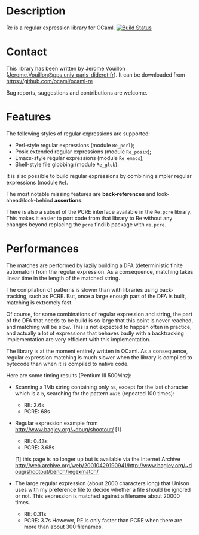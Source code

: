 Description
===========

Re is a regular expression library for OCaml.
[![Build Status](https://travis-ci.org/ocaml/ocaml-re.svg?branch=master)](https://travis-ci.org/ocaml/ocaml-re)

Contact
=======

This library has been written by Jerome Vouillon
(Jerome.Vouillon@pps.univ-paris-diderot.fr).
It can be downloaded from <https://github.com/ocaml/ocaml-re>

Bug reports, suggestions and contributions are welcome.

Features
========

The following styles of regular expressions are supported:
- Perl-style regular expressions (module `Re_perl`);
- Posix extended regular expressions (module `Re_posix`);
- Emacs-style regular expressions (module `Re_emacs`);
- Shell-style file globbing (module `Re_glob`).

It is also possible to build regular expressions by combining simpler
regular expressions (module `Re`).

The most notable missing features are **back-references** and
look-ahead/look-behind **assertions**.

There is also a subset of the PCRE interface available in the
`Re.pcre` library. This makes it easier to port code from that
library to Re without any changes beyond replacing the `pcre`
findlib package with `re.pcre`.

Performances
============

The matches are performed by lazily building a DFA (deterministic
finite automaton) from the regular expression. As a consequence,
matching takes linear time in the length of the matched string.

The compilation of patterns is slower than with libraries using
back-tracking, such as PCRE.  But, once a large enough part of the
DFA is built, matching is extremely fast.

Of course, for some combinations of regular expression and string, the
part of the DFA that needs to be build is so large that this point is
never reached, and matching will be slow.  This is not expected to
happen often in practice, and actually a lot of expressions that
behaves badly with a backtracking implementation are very efficient
with this implementation.

The library is at the moment entirely written in OCaml.  As a
consequence, regular expression matching is much slower when the
library is compiled to bytecode than when it is compiled to native
code.

Here are some timing results (Pentium III 500Mhz):
* Scanning a 1Mb string containing only `a`s, except for the last
  character which is a `b`, searching for the pattern `aa?b`
  (repeated 100 times):
    - RE: 2.6s
    - PCRE: 68s
* Regular expression example from http://www.bagley.org/~doug/shootout/ [1]
    - RE: 0.43s
    - PCRE: 3.68s

  [1] this page is no longer up but is available via the Internet Archive 
  http://web.archive.org/web/20010429190941/http://www.bagley.org/~doug/shootout/bench/regexmatch/

* The large regular expression (about 2000 characters long) that
  Unison uses with my preference file to decide whether a file should
  be ignored or not.  This expression is matched against a filename
  about 20000 times.
    - RE: 0.31s
    - PCRE: 3.7s
  However, RE is only faster than PCRE when there are more than about
  300 filenames.
